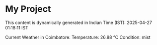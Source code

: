 # My Project

This content is dynamically generated in Indian Time (IST): 2025-04-27 01:18:11 IST


Current Weather in Coimbatore:
Temperature: 26.88 °C
Condition: mist
